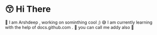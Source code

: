 # 😙 Hi There 
 🏈 I am Arshdeep , working on sominthing cool ;)
 😅 I am currently learning with the help of docs.github.com .
 🤙 you can call me addy also 👋
